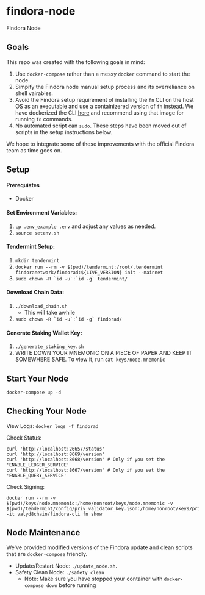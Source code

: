 # findora-node
Findora Node

## Goals
This repo was created with the following goals in mind:
1) Use `docker-compose` rather than a messy `docker` command to start the node.
2) Simpify the Findora node manual setup process and its overreliance on shell vairables.
3) Avoid the Findora setup requirement of installing the `fn` CLI on the host OS as an executable and use a containizered version of `fn` instead. We have dockerized the CLI [here](https://github.com/valyd8chain/findora-cli-docker-image) and recommend using that image for running `fn` commands.
4) No automated script can `sudo`. These steps have been moved out of scripts in the setup instructions below.

We hope to integrate some of these improvements with the official Findora team as time goes on.

## Setup

#### Prerequistes
- Docker

#### Set Environment Variables:
1) `cp .env_example .env` and adjust any values as needed.
2) `source setenv.sh`

#### Tendermint Setup:
1) `mkdir tendermint`
2) `docker run --rm -v $(pwd)/tendermint:/root/.tendermint findoranetwork/findorad:${LIVE_VERSION} init --mainnet`
3) `` sudo chown -R `id -u`:`id -g` tendermint/ ``

#### Download Chain Data:
1) `./download_chain.sh`
    - This will take awhile
2) `` sudo chown -R `id -u`:`id -g` findorad/ ``

#### Generate Staking Wallet Key:
1) `./generate_staking_key.sh`
2) WRITE DOWN YOUR MNEMONIC ON A PIECE OF PAPER AND KEEP IT SOMEWHERE SAFE. To view it, run `cat keys/node.mnemonic`

## Start Your Node
`docker-compose up -d`

## Checking Your Node
View Logs: `docker logs -f findorad`

Check Status:
```
curl 'http://localhost:26657/status'
curl 'http://localhost:8669/version'
curl 'http://localhost:8668/version' # Only if you set the 'ENABLE_LEDGER_SERVICE'
curl 'http://localhost:8667/version' # Only if you set the 'ENABLE_QUERY_SERVICE'
```
Check Signing:
```
docker run --rm -v $(pwd)/keys/node.mnemonic:/home/nonroot/keys/node.mnemonic -v $(pwd)/tendermint/config/priv_validator_key.json:/home/nonroot/keys/priv_validator_key.json -it valyd8chain/findora-cli fn show
```

## Node Maintenance
We've provided modified versions of the Findora update and clean scripts that are `docker-compose` friendly.
- Update/Restart Node: `./update_node.sh`.
- Safety Clean Node: `./safety_clean`
    - Note: Make sure you have stopped your container with `docker-compose down` before running

